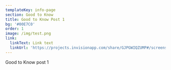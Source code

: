 ```yaml
---
templateKey: info-page
section: Good to Know
title: Good to Know Post 1
bg: '#00E7C0'
order: 1
image: /img/test.png
link:
  linkText: Link text
  linkUrl: 'https://projects.invisionapp.com/share/GJPGWIQZUMP#/screens/335727722'
---
```

Good to Know post 1
